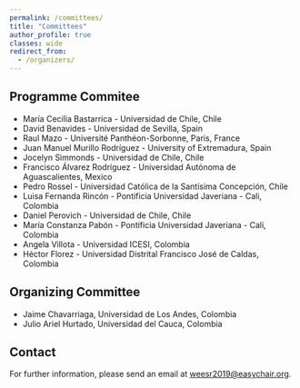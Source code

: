 ```yaml
---
permalink: /committees/
title: "Committees"
author_profile: true
classes: wide
redirect_from: 
  - /organizers/
---
```


## Programme Commitee

* María Cecilia Bastarrica - Universidad de Chile, Chile
* David Benavides - Universidad de Sevilla, Spain
* Raul Mazo - Université Panthéon-Sorbonne, Paris, France  
* Juan Manuel Murillo Rodríguez - University of Extremadura, Spain
* Jocelyn Simmonds - Universidad de Chile, Chile
* Francisco Álvarez Rodríguez - Universidad Autónoma de Aguascalientes, Mexico
* Pedro Rossel - Universidad Católica de la Santísima Concepción, Chile
* Luisa Fernanda Rincón - Pontificia Universidad Javeriana - Cali, Colombia
* Daniel Perovich - Universidad de Chile, Chile
* María Constanza Pabón - Pontificia Universidad Javeriana - Cali, Colombia
* Angela Villota - Universidad ICESI, Colombia
* Héctor Florez - Universidad Distrital Francisco José de Caldas, Colombia

## Organizing Committee
* Jaime Chavarriaga, Universidad de Los Andes, Colombia
* Julio Ariel Hurtado, Universidad del Cauca, Colombia

## Contact
For further information, please send an email at [weesr2019@easychair.org](mailto:weesr2019@easychair.org).

